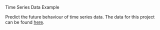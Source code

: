 Time Series Data Example

Predict the future behaviour of time series data. The data for this project can be found [here](https://datahack.analyticsvidhya.com/contest/practice-problem-time-series-2/).

